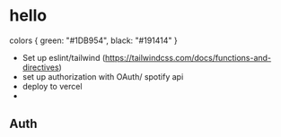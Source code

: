 # hello

colors {
green: "#1DB954",
black: "#191414"
}

- Set up eslint/tailwind (https://tailwindcss.com/docs/functions-and-directives)
- set up authorization with OAuth/ spotify api
- deploy to vercel
-

## Auth
